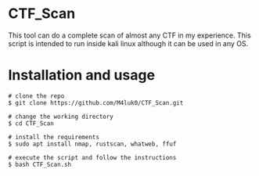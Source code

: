 # CTF_Scan
This tool can do a complete scan of almost any CTF in my experience.
This script is intended to run inside kali linux although it can be used in any OS.

# Installation and usage
```console
# clone the repo
$ git clone https://github.com/M4luk0/CTF_Scan.git

# change the working directory
$ cd CTF_Scan

# install the requirements
$ sudo apt install nmap, rustscan, whatweb, ffuf

# execute the script and follow the instructions
$ bash CTF_Scan.sh
```
